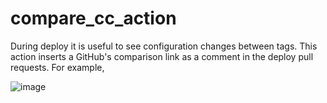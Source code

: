 # compare_cc_action

During deploy it is useful to see configuration changes between tags. This action inserts a GitHub's comparison link as a comment in the deploy pull requests. For example, 

![image](https://user-images.githubusercontent.com/15256217/212939696-0afa468a-9e86-433a-a78d-602c41dade72.png)

